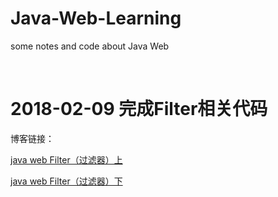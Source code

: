 # Java-Web-Learning
some notes and code about Java Web

<br>

# 2018-02-09  完成Filter相关代码

博客链接：

[java web Filter（过滤器）上](https://anye137.github.io/2018/java-web-filter-1/)

[java web Filter（过滤器）下](https://anye137.github.io/2018/java-web-filter-2/)


